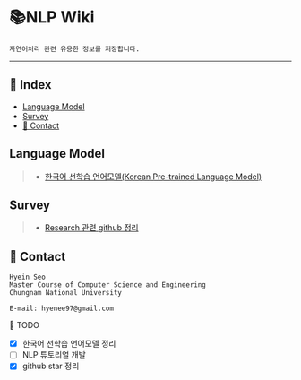# 📚NLP Wiki

```
자연어처리 관련 유용한 정보를 저장합니다. 
````
---


## 🔢 Index
- [Language Model](#language-model)
- [Survey](#survey)
- [📧 Contact](#-contact)


## Language Model

>- [한국어 선학습 언어모델(Korean Pre-trained Language Model)](language_model/korean_pretrained_lm.md) 


## Survey
>- [Research 관련 github 정리](survey/survey_github.md)

## 📧 Contact
```
Hyein Seo
Master Course of Computer Science and Engineering
Chungnam National University

E-mail: hyenee97@gmail.com
```


📌 TODO
- [X] 한국어 선학습 언어모델 정리
- [ ] NLP 튜토리얼 개발
- [X] github star 정리
